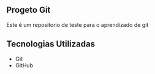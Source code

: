 ## Progeto Git


Este é um repositorio de teste para o aprendizado de git


## Tecnologias Utilizadas

- Git 
- GitHub